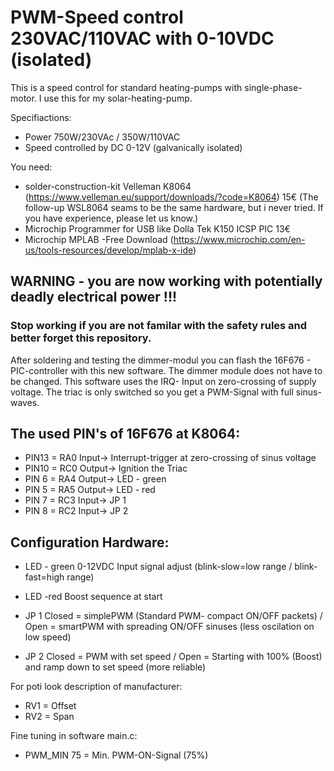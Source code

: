 # PWM-Speed control 230VAC/110VAC with 0-10VDC (isolated) 
This is a speed control for standard heating-pumps with single-phase-motor. I use this for my solar-heating-pump.

Specifiactions:
- Power 750W/230VAc / 350W/110VAC
- Speed controlled by DC 0-12V (galvanically isolated)

You need:
- solder-construction-kit Velleman K8064 (https://www.velleman.eu/support/downloads/?code=K8064) 15€
  (The follow-up WSL8064 seams to be the same hardware, but i never tried. If you have experience, please let us know.)
- Microchip Programmer for USB like Dolla Tek K150 ICSP PIC 13€
- Microchip MPLAB -Free Download (https://www.microchip.com/en-us/tools-resources/develop/mplab-x-ide)

## WARNING - you are now working with potentially deadly electrical power !!! 
### Stop working if you are not familar with the safety rules and better forget this repository.  

After soldering and testing the dimmer-modul you can flash the 16F676 - PIC-controller with this new software. The dimmer module does not have to be changed. This software uses the IRQ- Input on zero-crossing of supply voltage. The triac is only switched so you get a PWM-Signal with full sinus-waves.

## The used PIN's of 16F676 at K8064:
- PIN13   = RA0     Input->   Interrupt-trigger at zero-crossing of sinus voltage
- PIN10   = RC0     Output->  Ignition the Triac
- PIN 6   = RA4     Output->  LED - green
- PIN 5   = RA5     Output->  LED - red
- PIN 7   = RC3     Input->   JP 1
- PIN 8   = RC2     Input->   JP 2

## Configuration Hardware:
- LED - green     0-12VDC Input signal adjust (blink-slow=low range / blink-fast=high range)
- LED -red        Boost sequence at start

- JP 1            Closed = simplePWM (Standard PWM- compact ON/OFF packets)     / Open = smartPWM with spreading ON/OFF sinuses (less oscilation on low speed)
- JP 2            Closed = PWM with set speed                                   / Open = Starting with 100% (Boost) and ramp down to set speed (more reliable)

For poti look description of manufacturer:
- RV1 = Offset
- RV2 = Span

Fine tuning in software main.c:
- PWM_MIN 75    = Min. PWM-ON-Signal (75%)
